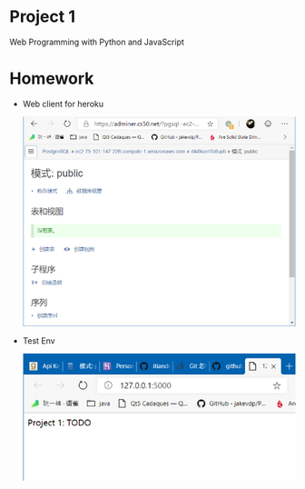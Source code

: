 # Project 1

Web Programming with Python and JavaScript

# Homework
- Web client for heroku

  ![1557920636759](imgs/README/1557920636759.png)

- Test Env

  ![1557920700369](imgs/README/1557920700369.png)

  

